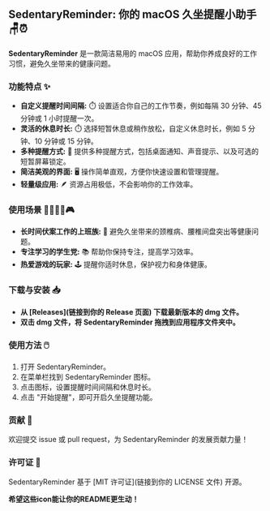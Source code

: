 ## SedentaryReminder: 你的 macOS 久坐提醒小助手  🪑⏰

**SedentaryReminder** 是一款简洁易用的 macOS 应用，帮助你养成良好的工作习惯，避免久坐带来的健康问题。

### 功能特点  ✨

* **自定义提醒时间间隔:** ⏱️ 设置适合你自己的工作节奏，例如每隔 30 分钟、45 分钟或 1 小时提醒一次。
* **灵活的休息时长:** ⏱️ 选择短暂休息或稍作放松，自定义休息时长，例如 5 分钟、10 分钟或 15 分钟。
* **多种提醒方式:** 🔔 提供多种提醒方式，包括桌面通知、声音提示、以及可选的短暂屏幕锁定。
* **简洁美观的界面:**  🖥️ 操作简单直观，方便你快速设置和管理提醒。
* **轻量级应用:**  🪶 资源占用极低，不会影响你的工作效率。

### 使用场景  👨‍💻👩‍🎓🎮

* **长时间伏案工作的上班族:**  💼 避免久坐带来的颈椎病、腰椎间盘突出等健康问题。
* **专注学习的学生党:**  📚 帮助你保持专注，提高学习效率。
* **热爱游戏的玩家:**  🕹️ 提醒你适时休息，保护视力和身体健康。

### 下载与安装  📥

* **从 [Releases](链接到你的 Release 页面) 下载最新版本的 dmg 文件。**
* **双击 dmg 文件，将 SedentaryReminder 拖拽到应用程序文件夹中。**

### 使用方法  🖱️

1. 打开 SedentaryReminder。
2. 在菜单栏找到 SedentaryReminder 图标。
3. 点击图标，设置提醒时间间隔和休息时长。
4. 点击 "开始提醒"，即可开启久坐提醒功能。

### 贡献  🤝

欢迎提交 issue 或 pull request，为 SedentaryReminder 的发展贡献力量！

### 许可证  📝

SedentaryReminder 基于 [MIT 许可证](链接到你的 LICENSE 文件) 开源。 

**希望这些icon能让你的README更生动！** 
